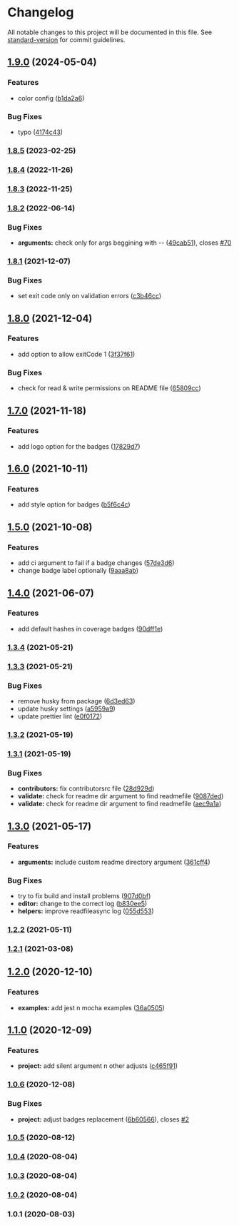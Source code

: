 # Changelog

All notable changes to this project will be documented in this file. See [standard-version](https://github.com/conventional-changelog/standard-version) for commit guidelines.

## [1.9.0](https://github.com/the-bugging/istanbul-badges-readme/compare/v1.8.5...v1.9.0) (2024-05-04)


### Features

* color config ([b1da2a6](https://github.com/the-bugging/istanbul-badges-readme/commit/b1da2a6b371d90c480d60e861d5853d98019f815))


### Bug Fixes

* typo ([4174c43](https://github.com/the-bugging/istanbul-badges-readme/commit/4174c4334457536952a6a9688a9d5a7fa5c3f2b8))

### [1.8.5](https://github.com/the-bugging/istanbul-badges-readme/compare/v1.8.4...v1.8.5) (2023-02-25)

### [1.8.4](https://github.com/the-bugging/istanbul-badges-readme/compare/v1.8.3...v1.8.4) (2022-11-26)

### [1.8.3](https://github.com/the-bugging/istanbul-badges-readme/compare/v1.8.2...v1.8.3) (2022-11-25)

### [1.8.2](https://github.com/the-bugging/istanbul-badges-readme/compare/v1.8.1...v1.8.2) (2022-06-14)

### Bug Fixes

- **arguments:** check only for args beggining with -- ([49cab51](https://github.com/the-bugging/istanbul-badges-readme/commit/49cab518ba403eecd22fa932d692176166629db6)), closes [#70](https://github.com/the-bugging/istanbul-badges-readme/issues/70)

### [1.8.1](https://github.com/the-bugging/istanbul-badges-readme/compare/v1.8.0...v1.8.1) (2021-12-07)

### Bug Fixes

- set exit code only on validation errors ([c3b46cc](https://github.com/the-bugging/istanbul-badges-readme/commit/c3b46cc23ee0c7fd71454270cb6ed362317f2aa8))

## [1.8.0](https://github.com/the-bugging/istanbul-badges-readme/compare/v1.7.0...v1.8.0) (2021-12-04)

### Features

- add option to allow exitCode 1 ([3f37f61](https://github.com/the-bugging/istanbul-badges-readme/commit/3f37f6107a5f78340b929e62065cab73138f87b6))

### Bug Fixes

- check for read & write permissions on README file ([65809cc](https://github.com/the-bugging/istanbul-badges-readme/commit/65809ccd72b6d2fc93a3649683bbe66f4a6ceeaa))

## [1.7.0](https://github.com/the-bugging/istanbul-badges-readme/compare/v1.6.0...v1.7.0) (2021-11-18)

### Features

- add logo option for the badges ([17829d7](https://github.com/the-bugging/istanbul-badges-readme/commit/17829d758b7950d55effdc12addd0ca684723915))

## [1.6.0](https://github.com/the-bugging/istanbul-badges-readme/compare/v1.5.0...v1.6.0) (2021-10-11)

### Features

- add style option for badges ([b5f6c4c](https://github.com/the-bugging/istanbul-badges-readme/commit/b5f6c4cb42f19168c47a65b68044dd49bdac9e98))

## [1.5.0](https://github.com/the-bugging/istanbul-badges-readme/compare/v1.4.0...v1.5.0) (2021-10-08)

### Features

- add ci argument to fail if a badge changes ([57de3d6](https://github.com/the-bugging/istanbul-badges-readme/commit/57de3d6165fbdde4650e698089123d72376fd93d))
- change badge label optionally ([9aaa8ab](https://github.com/the-bugging/istanbul-badges-readme/commit/9aaa8aba9265b4ea103cc19a1fb7a43247cd9ec9))

## [1.4.0](https://github.com/the-bugging/istanbul-badges-readme/compare/v1.3.4...v1.4.0) (2021-06-07)

### Features

- add default hashes in coverage badges ([90dff1e](https://github.com/the-bugging/istanbul-badges-readme/commit/90dff1e8040f76c2514eca96b1897ca2599d9beb))

### [1.3.4](https://github.com/the-bugging/istanbul-badges-readme/compare/v1.3.3...v1.3.4) (2021-05-21)

### [1.3.3](https://github.com/the-bugging/istanbul-badges-readme/compare/v1.3.1...v1.3.3) (2021-05-21)

### Bug Fixes

- remove husky from package ([6d3ed63](https://github.com/the-bugging/istanbul-badges-readme/commit/6d3ed63d9ca153c1f16da6508e816ae1cbf03171))
- update husky settings ([a5959a9](https://github.com/the-bugging/istanbul-badges-readme/commit/a5959a97ae53baa4908f84370458dbe35e188088))
- update prettier lint ([e0f0172](https://github.com/the-bugging/istanbul-badges-readme/commit/e0f01725b859d82c8c5d872b08b48087162cb0fe))

### [1.3.2](https://github.com/the-bugging/istanbul-badges-readme/compare/v1.3.1...v1.3.2) (2021-05-19)

### [1.3.1](https://github.com/the-bugging/istanbul-badges-readme/compare/v1.3.0...v1.3.1) (2021-05-19)

### Bug Fixes

- **contributors:** fix contributorsrc file ([28d929d](https://github.com/the-bugging/istanbul-badges-readme/commit/28d929d286e416332a3a00d8364beb1617580976))
- **validate:** check for readme dir argument to find readmefile ([9087ded](https://github.com/the-bugging/istanbul-badges-readme/commit/9087ded1b14f3d666ba5c419255bf12778064095))
- **validate:** check for readme dir argument to find readmefile ([aec9a1a](https://github.com/the-bugging/istanbul-badges-readme/commit/aec9a1a548367cd6a943a5626f9da70e810f0271))

## [1.3.0](https://github.com/the-bugging/istanbul-badges-readme/compare/v1.2.2...v1.3.0) (2021-05-17)

### Features

- **arguments:** include custom readme directory argument ([361cff4](https://github.com/the-bugging/istanbul-badges-readme/commit/361cff42aa3f38033672a58bec759265ff852051))

### Bug Fixes

- try to fix build and install problems ([907d0bf](https://github.com/the-bugging/istanbul-badges-readme/commit/907d0bfd6c5f2d532e094848cbc0ef6f399c1691))
- **editor:** change to the correct log ([b830ee5](https://github.com/the-bugging/istanbul-badges-readme/commit/b830ee5ff8b71ace266e367fb2fde907379f2476))
- **helpers:** improve readfileasync log ([055d553](https://github.com/the-bugging/istanbul-badges-readme/commit/055d5534aa00b954f467d9260c556fed5ad05eba))

### [1.2.2](https://github.com/the-bugging/istanbul-badges-readme/compare/v1.2.1...v1.2.2) (2021-05-11)

### [1.2.1](https://github.com/the-bugging/istanbul-badges-readme/compare/v1.2.0...v1.2.1) (2021-03-08)

## [1.2.0](https://github.com/the-bugging/istanbul-badges-readme/compare/v1.1.0...v1.2.0) (2020-12-10)

### Features

- **examples:** add jest n mocha examples ([36a0505](https://github.com/the-bugging/istanbul-badges-readme/commit/36a05057af59060d621695c75caf973a7cf4979c))

## [1.1.0](https://github.com/the-bugging/istanbul-badges-readme/compare/v1.0.6...v1.1.0) (2020-12-09)

### Features

- **project:** add silent argument n other adjusts ([c465f91](https://github.com/the-bugging/istanbul-badges-readme/commit/c465f91eca99412b954b2ec0451380c4942d8ac3))

### [1.0.6](https://github.com/the-bugging/istanbul-badges-readme/compare/v1.0.5...v1.0.6) (2020-12-08)

### Bug Fixes

- **project:** adjust badges replacement ([6b60566](https://github.com/the-bugging/istanbul-badges-readme/commit/6b60566e491cd046369acf91aa4b875ef971596a)), closes [#2](https://github.com/the-bugging/istanbul-badges-readme/issues/2)

### [1.0.5](https://github.com/the-bugging/istanbul-badges-readme/compare/v1.0.4...v1.0.5) (2020-08-12)

### [1.0.4](https://github.com/the-bugging/istanbul-badges-readme/compare/v1.0.2...v1.0.4) (2020-08-04)

### [1.0.3](https://github.com/the-bugging/istanbul-badges-readme/compare/v1.0.2...v1.0.3) (2020-08-04)

### [1.0.2](https://github.com/the-bugging/istanbul-badges-readme/compare/v1.0.1...v1.0.2) (2020-08-04)

### 1.0.1 (2020-08-03)
